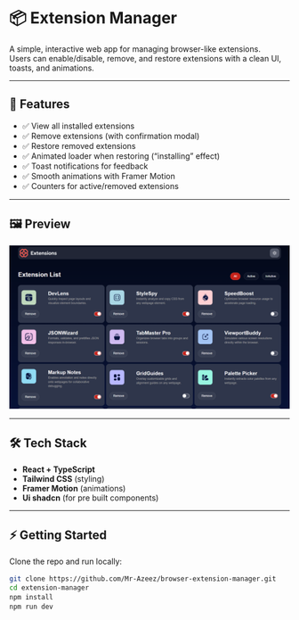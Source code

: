 # 📦 Extension Manager

A simple, interactive web app for managing browser-like extensions.  
Users can enable/disable, remove, and restore extensions with a clean UI, toasts, and animations.

---

## 🚀 Features

- ✅ View all installed extensions  
- ✅ Remove extensions (with confirmation modal)  
- ✅ Restore removed extensions  
- ✅ Animated loader when restoring (“installing” effect)  
- ✅ Toast notifications for feedback  
- ✅ Smooth animations with Framer Motion  
- ✅ Counters for active/removed extensions  

---

## 🖼️ Preview

![App Screenshot](images/screenshot.png)

---

## 🛠️ Tech Stack

- **React + TypeScript**  
- **Tailwind CSS** (styling)  
- **Framer Motion** (animations)  
- **Ui shadcn** (for pre built components)

---

## ⚡ Getting Started

Clone the repo and run locally:

```bash
git clone https://github.com/Mr-Azeez/browser-extension-manager.git
cd extension-manager
npm install
npm run dev

